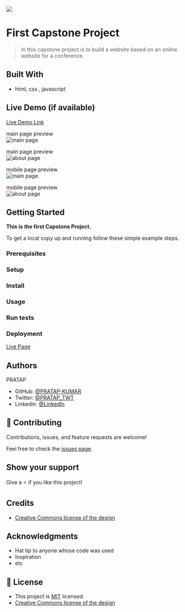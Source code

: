 ![](https://img.shields.io/badge/Microverse-blueviolet)

# First Capstone Project

> In this capstone project is to build a website based on an online website for a conference.


## Built With

- html, css , javascript

## Live Demo (if available)

[Live Demo Link](https://livedemo.com)

main page preview  
![main page](project-images-preview/desktop_1.png)

main page preview  
![about page](project-images-preview/desktop_2.png)

mobile page preview  
![main page](project-images-preview/mobile_1.png)

mobile page preview  
![about page](project-images-preview/mobile_2.png)


## Getting Started

**This is the first Capstone Project.**


To get a local copy up and running follow these simple example steps.

### Prerequisites

### Setup

### Install

### Usage

### Run tests

### Deployment

[Live Page](https://pratap-kumar.github.io/first-capstone-project/)


## Authors

PRATAP

- GitHub: [@PRATAP-KUMAR](https://github.com/PRATAP-KUMAR)
- Twitter: [@PRATAP_TWT](https://twitter.com/PRATAP_TWT)
- Linkedin: [@LinkedIn](https://www.linkedin.com/in/pratap-kumar-panabaka-755489236/)

## 🤝 Contributing

Contributions, issues, and feature requests are welcome!

Feel free to check the [issues page](../../issues/).

## Show your support

Give a ⭐️ if you like this project!

## Credits

- [Creative Commons license of the design](https://creativecommons.org/licenses/by-nc/4.0/)

## Acknowledgments

- Hat tip to anyone whose code was used
- Inspiration
- etc

## 📝 License

- This project is [MIT](./MIT.md) licensed.
- [Creative Commons license of the design](https://creativecommons.org/licenses/by-nc/4.0/)
